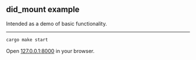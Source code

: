 ## did_mount example

Intended as a demo of basic functionality.

---

```bash
cargo make start
```

Open [127.0.0.1:8000](http://127.0.0.1:8000) in your browser.